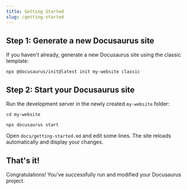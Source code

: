 ```yaml
---
title: Getting Started
slug: /getting-started
---
```


## Step 1: Generate a new Docusaurus site

If you haven't already, generate a new Docusaurus site using the classic template:

```shell
npx @docusaurus/init@latest init my-website classic
```

## Step 2: Start your Docusaurus site

Run the development server in the newly created `my-website` folder:

```shell
cd my-website

npx docusaurus start
```

Open `docs/getting-started.md` and edit some lines. The site reloads automatically and display your changes.

## That's it!

Congratulations! You've successfully run and modified your Docusaurus project.
